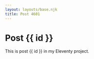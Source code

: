 ```yaml
---
layout: layouts/base.njk
title: Post 4601
---
```


# Post {{ id }}

This is post {{ id }} in my Eleventy project.
